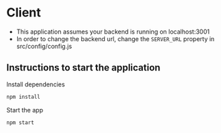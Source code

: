 # Client
* This application assumes your backend is running on localhost:3001
* In order to change the backend url, change the ``SERVER_URL`` property in src/config/config.js

## Instructions to start the application
Install dependencies
```sh
npm install
```
Start the app
```sh
npm start
```
